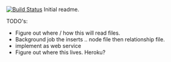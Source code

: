 [![Build Status](https://travis-ci.org/supriyapjoshi/rumour-mill.svg?branch=master)](https://travis-ci.org/supriyapjoshi/rumour-mill)
Initial readme.

TODO's:

* Figure out where / how this will read files.
* Background job the inserts .. node file then relationship file.
* implement as web service
* Figure out where this lives. Heroku?
